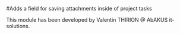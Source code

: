 #Adds a field for saving attachments inside of project tasks

This module has been developed by Valentin THIRION @ AbAKUS it-solutions.